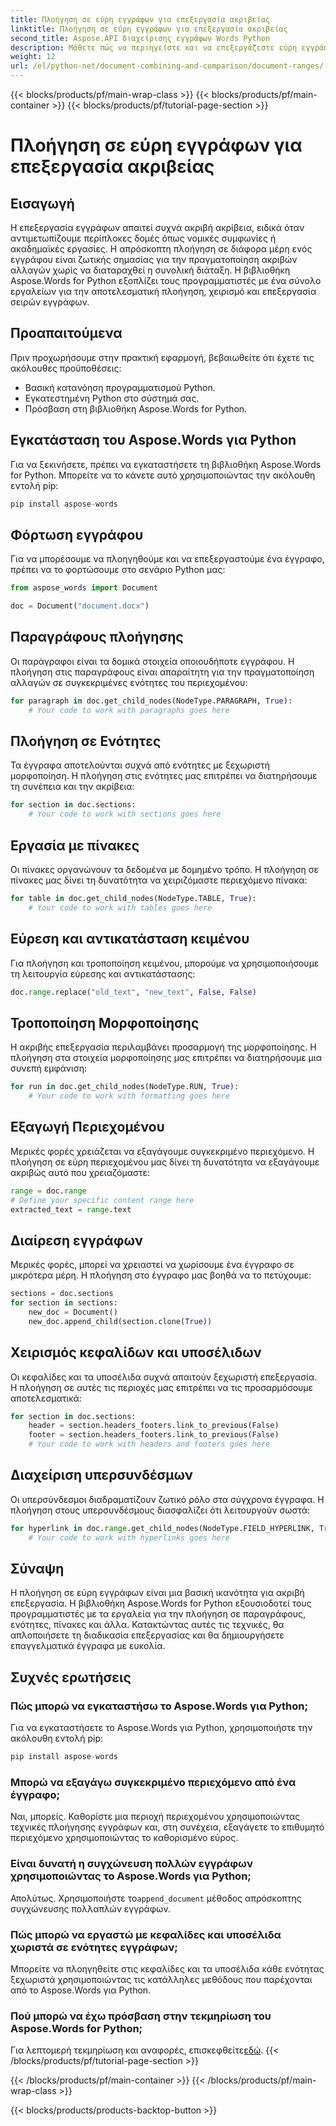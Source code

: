 ```yaml
---
title: Πλοήγηση σε εύρη εγγράφων για επεξεργασία ακριβείας
linktitle: Πλοήγηση σε εύρη εγγράφων για επεξεργασία ακριβείας
second_title: Aspose.API διαχείρισης εγγράφων Words Python
description: Μάθετε πώς να περιηγείστε και να επεξεργάζεστε εύρη εγγράφων με ακρίβεια χρησιμοποιώντας το Aspose.Words για Python. Οδηγός βήμα προς βήμα με πηγαίο κώδικα για αποτελεσματική διαχείριση περιεχομένου.
weight: 12
url: /el/python-net/document-combining-and-comparison/document-ranges/
---
```


{{< blocks/products/pf/main-wrap-class >}}
{{< blocks/products/pf/main-container >}}
{{< blocks/products/pf/tutorial-page-section >}}

# Πλοήγηση σε εύρη εγγράφων για επεξεργασία ακριβείας


## Εισαγωγή

Η επεξεργασία εγγράφων απαιτεί συχνά ακριβή ακρίβεια, ειδικά όταν αντιμετωπίζουμε περίπλοκες δομές όπως νομικές συμφωνίες ή ακαδημαϊκές εργασίες. Η απρόσκοπτη πλοήγηση σε διάφορα μέρη ενός εγγράφου είναι ζωτικής σημασίας για την πραγματοποίηση ακριβών αλλαγών χωρίς να διαταραχθεί η συνολική διάταξη. Η βιβλιοθήκη Aspose.Words for Python εξοπλίζει τους προγραμματιστές με ένα σύνολο εργαλείων για την αποτελεσματική πλοήγηση, χειρισμό και επεξεργασία σειρών εγγράφων.

## Προαπαιτούμενα

Πριν προχωρήσουμε στην πρακτική εφαρμογή, βεβαιωθείτε ότι έχετε τις ακόλουθες προϋποθέσεις:

- Βασική κατανόηση προγραμματισμού Python.
- Εγκατεστημένη Python στο σύστημά σας.
- Πρόσβαση στη βιβλιοθήκη Aspose.Words for Python.

## Εγκατάσταση του Aspose.Words για Python

Για να ξεκινήσετε, πρέπει να εγκαταστήσετε τη βιβλιοθήκη Aspose.Words for Python. Μπορείτε να το κάνετε αυτό χρησιμοποιώντας την ακόλουθη εντολή pip:

```python
pip install aspose-words
```

## Φόρτωση εγγράφου

Για να μπορέσουμε να πλοηγηθούμε και να επεξεργαστούμε ένα έγγραφο, πρέπει να το φορτώσουμε στο σενάριο Python μας:

```python
from aspose_words import Document

doc = Document("document.docx")
```

## Παραγράφους πλοήγησης

Οι παράγραφοι είναι τα δομικά στοιχεία οποιουδήποτε εγγράφου. Η πλοήγηση στις παραγράφους είναι απαραίτητη για την πραγματοποίηση αλλαγών σε συγκεκριμένες ενότητες του περιεχομένου:

```python
for paragraph in doc.get_child_nodes(NodeType.PARAGRAPH, True):
    # Your code to work with paragraphs goes here
```

## Πλοήγηση σε Ενότητες

Τα έγγραφα αποτελούνται συχνά από ενότητες με ξεχωριστή μορφοποίηση. Η πλοήγηση στις ενότητες μας επιτρέπει να διατηρήσουμε τη συνέπεια και την ακρίβεια:

```python
for section in doc.sections:
    # Your code to work with sections goes here
```

## Εργασία με πίνακες

Οι πίνακες οργανώνουν τα δεδομένα με δομημένο τρόπο. Η πλοήγηση σε πίνακες μας δίνει τη δυνατότητα να χειριζόμαστε περιεχόμενο πίνακα:

```python
for table in doc.get_child_nodes(NodeType.TABLE, True):
    # Your code to work with tables goes here
```

## Εύρεση και αντικατάσταση κειμένου

Για πλοήγηση και τροποποίηση κειμένου, μπορούμε να χρησιμοποιήσουμε τη λειτουργία εύρεσης και αντικατάστασης:

```python
doc.range.replace("old_text", "new_text", False, False)
```

## Τροποποίηση Μορφοποίησης

Η ακριβής επεξεργασία περιλαμβάνει προσαρμογή της μορφοποίησης. Η πλοήγηση στα στοιχεία μορφοποίησης μας επιτρέπει να διατηρήσουμε μια συνεπή εμφάνιση:

```python
for run in doc.get_child_nodes(NodeType.RUN, True):
    # Your code to work with formatting goes here
```

## Εξαγωγή Περιεχομένου

Μερικές φορές χρειάζεται να εξαγάγουμε συγκεκριμένο περιεχόμενο. Η πλοήγηση σε εύρη περιεχομένου μας δίνει τη δυνατότητα να εξαγάγουμε ακριβώς αυτό που χρειαζόμαστε:

```python
range = doc.range
# Define your specific content range here
extracted_text = range.text
```

## Διαίρεση εγγράφων

Μερικές φορές, μπορεί να χρειαστεί να χωρίσουμε ένα έγγραφο σε μικρότερα μέρη. Η πλοήγηση στο έγγραφο μας βοηθά να το πετύχουμε:

```python
sections = doc.sections
for section in sections:
    new_doc = Document()
    new_doc.append_child(section.clone(True))
```

## Χειρισμός κεφαλίδων και υποσέλιδων

Οι κεφαλίδες και τα υποσέλιδα συχνά απαιτούν ξεχωριστή επεξεργασία. Η πλοήγηση σε αυτές τις περιοχές μας επιτρέπει να τις προσαρμόσουμε αποτελεσματικά:

```python
for section in doc.sections:
    header = section.headers_footers.link_to_previous(False)
    footer = section.headers_footers.link_to_previous(False)
    # Your code to work with headers and footers goes here
```

## Διαχείριση υπερσυνδέσμων

Οι υπερσύνδεσμοι διαδραματίζουν ζωτικό ρόλο στα σύγχρονα έγγραφα. Η πλοήγηση στους υπερσυνδέσμους διασφαλίζει ότι λειτουργούν σωστά:

```python
for hyperlink in doc.range.get_child_nodes(NodeType.FIELD_HYPERLINK, True):
    # Your code to work with hyperlinks goes here
```

## Σύναψη

Η πλοήγηση σε εύρη εγγράφων είναι μια βασική ικανότητα για ακριβή επεξεργασία. Η βιβλιοθήκη Aspose.Words for Python εξουσιοδοτεί τους προγραμματιστές με τα εργαλεία για την πλοήγηση σε παραγράφους, ενότητες, πίνακες και άλλα. Κατακτώντας αυτές τις τεχνικές, θα απλοποιήσετε τη διαδικασία επεξεργασίας και θα δημιουργήσετε επαγγελματικά έγγραφα με ευκολία.

## Συχνές ερωτήσεις

### Πώς μπορώ να εγκαταστήσω το Aspose.Words για Python;

Για να εγκαταστήσετε το Aspose.Words για Python, χρησιμοποιήστε την ακόλουθη εντολή pip:
```python
pip install aspose-words
```

### Μπορώ να εξαγάγω συγκεκριμένο περιεχόμενο από ένα έγγραφο;

Ναι, μπορείς. Καθορίστε μια περιοχή περιεχομένου χρησιμοποιώντας τεχνικές πλοήγησης εγγράφων και, στη συνέχεια, εξαγάγετε το επιθυμητό περιεχόμενο χρησιμοποιώντας το καθορισμένο εύρος.

### Είναι δυνατή η συγχώνευση πολλών εγγράφων χρησιμοποιώντας το Aspose.Words για Python;

 Απολύτως. Χρησιμοποιήστε το`append_document` μέθοδος απρόσκοπτης συγχώνευσης πολλαπλών εγγράφων.

### Πώς μπορώ να εργαστώ με κεφαλίδες και υποσέλιδα χωριστά σε ενότητες εγγράφων;

Μπορείτε να πλοηγηθείτε στις κεφαλίδες και τα υποσέλιδα κάθε ενότητας ξεχωριστά χρησιμοποιώντας τις κατάλληλες μεθόδους που παρέχονται από το Aspose.Words για Python.

### Πού μπορώ να έχω πρόσβαση στην τεκμηρίωση του Aspose.Words for Python;

 Για λεπτομερή τεκμηρίωση και αναφορές, επισκεφθείτε[εδώ](https://reference.aspose.com/words/python-net/).
{{< /blocks/products/pf/tutorial-page-section >}}

{{< /blocks/products/pf/main-container >}}
{{< /blocks/products/pf/main-wrap-class >}}

{{< blocks/products/products-backtop-button >}}
